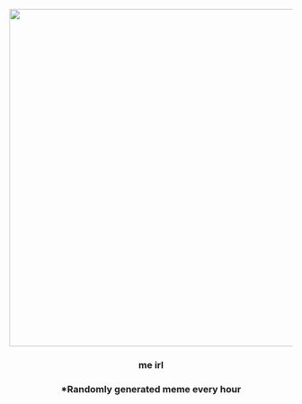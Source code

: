 <p align="center">
        <img src="https://i.redd.it/sv0jtlfhfbs81.jpg" width="600" height="600">
        </p>
        <h3 align="center">me irl</h3>
        <h3 align="center">*Randomly generated meme every hour</h3>
    